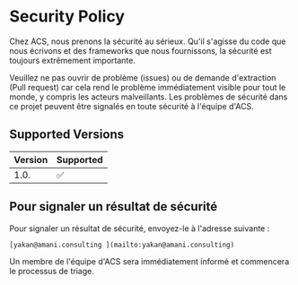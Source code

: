 # Security Policy

Chez ACS, nous prenons la sécurité au sérieux. Qu'il s'agisse du code que nous écrivons et des frameworks que nous fournissons, la sécurité est toujours extrêmement importante.

Veuillez ne pas ouvrir de problème (issues) ou de demande d'extraction (Pull request) car cela rend le problème immédiatement visible pour tout le monde, y compris les acteurs malveillants. Les problèmes de sécurité dans ce projet peuvent être signalés en toute sécurité à l'équipe d'ACS.

## Supported Versions

| Version | Supported          |
| ------- | ------------------ |
| 1.0.    | :white_check_mark: |

## Pour signaler un résultat de sécurité

Pour signaler un résultat de sécurité, envoyez-le à l'adresse suivante :

    [yakan@amani.consulting ](mailto:yakan@amani.consulting)

Un membre de l'équipe d'ACS sera immédiatement informé et commencera le processus de triage.

